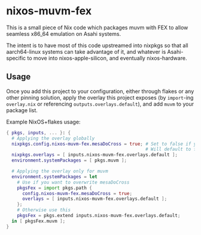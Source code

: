 # nixos-muvm-fex

This is a small piece of Nix code which packages muvm with FEX to allow seamless x86_64 emulation on Asahi systems.

The intent is to have most of this code upstreamed into nixpkgs so that all aarch64-linux systems can take advantage of it,
and whatever is Asahi-specific to move into nixos-apple-silicon, and eventually nixos-hardware.

## Usage

Once you add this project to your configuration, either through flakes or any other pinning solution,
apply the overlay this project exposes (by `import`-ing `overlay.nix` or referencing `outputs.overlays.default`),
and add `muvm` to your package list.

Example NixOS+flakes usage:
```nix
{ pkgs, inputs, ... }: {
  # Applying the overlay globally
  nixpkgs.config.nixos-muvm-fex.mesaDoCross = true; # Set to false if you have an x86_64 builder available
                                                    # Will default to false if your nixpkgs is new enough
  nixpkgs.overlays = [ inputs.nixos-muvm-fex.overlays.default ];
  environment.systemPackages = [ pkgs.muvm ];

  # Applying the overlay only for muvm
  environment.systemPackages = let
    # Use if you want to overwrite mesaDoCross
    pkgsFex = import pkgs.path {
      config.nixos-muvm-fex.mesaDoCross = true;
      overlays = [ inputs.nixos-muvm-fex.overlays.default ];
    };
    # Otherwise use this
    pkgsFex = pkgs.extend inputs.nixos-muvm-fex.overlays.default;
  in [ pkgsFex.muvm ];
}
```
